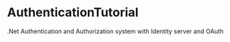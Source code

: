 # AuthenticationTutorial
.Net Authentication and Authorization system with Identity server and OAuth
